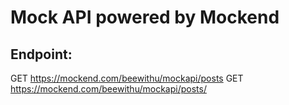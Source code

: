 # Mock API powered by Mockend

## Endpoint:

GET https://mockend.com/beewithu/mockapi/posts
GET https://mockend.com/beewithu/mockapi/posts/<id>

